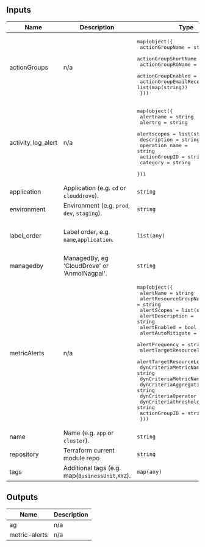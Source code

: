 ## Inputs

| Name | Description | Type | Default | Required |
|------|-------------|------|---------|:--------:|
| actionGroups | n/a | <pre>map(object({<br>    actionGroupName          = string<br>    actionGroupShortName     = string<br>    actionGroupRGName        = string<br>    actionGroupEnabled       = string<br>    actionGroupEmailReceiver = list(map(string))<br>  }))</pre> | `{}` | no |
| activity\_log\_alert | n/a | <pre>map(object({<br>    alertname      = string<br>    alertrg        = string<br>    alertscopes    = list(string)<br>    description    = string<br>    operation_name = string<br>    actionGroupID  = string<br>    category       = string<br>  }))</pre> | `{}` | no |
| application | Application (e.g. `cd` or `clouddrove`). | `string` | `""` | no |
| environment | Environment (e.g. `prod`, `dev`, `staging`). | `string` | `""` | no |
| label\_order | Label order, e.g. `name`,`application`. | `list(any)` | <pre>[<br>  "name",<br>  "environment"<br>]</pre> | no |
| managedby | ManagedBy, eg 'CloudDrove' or 'AnmolNagpal'. | `string` | `"anmol@clouddrove.com"` | no |
| metricAlerts | n/a | <pre>map(object({<br>    alertName                  = string<br>    alertResourceGroupName     = string<br>    alertScopes                = list(string)<br>    alertDescription           = string<br>    alertEnabled               = bool<br>    alertAutoMitigate          = bool<br>    alertFrequency             = string<br>    alertTargetResourceType    = string<br>    alertTargetResourceLoc     = string<br>    dynCriteriaMetricNamespace = string<br>    dynCriteriaMetricName      = string<br>    dynCriteriaAggregation     = string<br>    dynCriteriaOperator        = string<br>    dynCriteriathreshold       = string<br>    actionGroupID              = string<br>  }))</pre> | `{}` | no |
| name | Name  (e.g. `app` or `cluster`). | `string` | `""` | no |
| repository | Terraform current module repo | `string` | `""` | no |
| tags | Additional tags (e.g. map(`BusinessUnit`,`XYZ`). | `map(any)` | `{}` | no |

## Outputs

| Name | Description |
|------|-------------|
| ag | n/a |
| metric-alerts | n/a |

